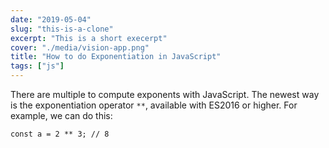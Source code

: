 ```yaml
---
date: "2019-05-04"
slug: "this-is-a-clone"
excerpt: "This is a short execerpt"
cover: "./media/vision-app.png"
title: "How to do Exponentiation in JavaScript"
tags: ["js"]
---
```

There are multiple to compute exponents with JavaScript.
The newest way is the exponentiation operator `**`, available with ES2016 or higher.
For example, we can do this:
```
const a = 2 ** 3; // 8
```